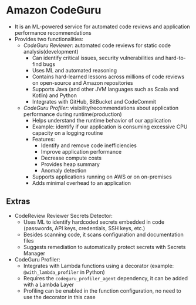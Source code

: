 # Amazon CodeGuru

- It is an ML-powered service for automated code reviews and application performance recommendations
- Provides two functionalities:
    - *CodeGuru Reviewer*: automated code reviews for static code analysis(development)
        - Can identify critical issues, security vulnerabilities and hard-to-find bugs
        - Uses ML and automated reasoning
        - Contains hard-learned lessons across millions of code reviews on open-source and Amazon repositories
        - Supports Java (and other JVM languages such as Scala and Kotlin) and Python
        - Integrates with GitHub, BitBucket and CodeCommit
    - *CodeGuru Profiler*: visibility/recommendations about application performance during runtime(production)
        - Helps understand the runtime behavior of our application
        - Example: identify if our application is consuming excessive CPU capacity on a logging routine
        - Features:
            - Identify and remove code inefficiencies
            - Improve application performance
            - Decrease compute costs
            - Provides heap summary
            - Anomaly detection
        - Supports applications running on AWS or on on-premises
        - Adds minimal overhead to an application

## Extras

- CodeReview Reviewer Secrets Detector:
    - Uses ML to identify hardcoded secrets embedded in code (passwords, API keys, credentials, SSH keys, etc.)
    - Besides scanning code, it scans configuration and documentation files
    - Suggests remediation to automatically protect secrets with Secrets Manager
- CodeGuru Profiler:
    - Integrates with Lambda functions using a decorator (example: `@with_lambda_profiler` in Python)
    - Requires the `codeguru_profiler_agent` dependency, it can be added with a Lambda Layer
    - Profiling can be enabled in the function configuration, no need to use the decorator in this case